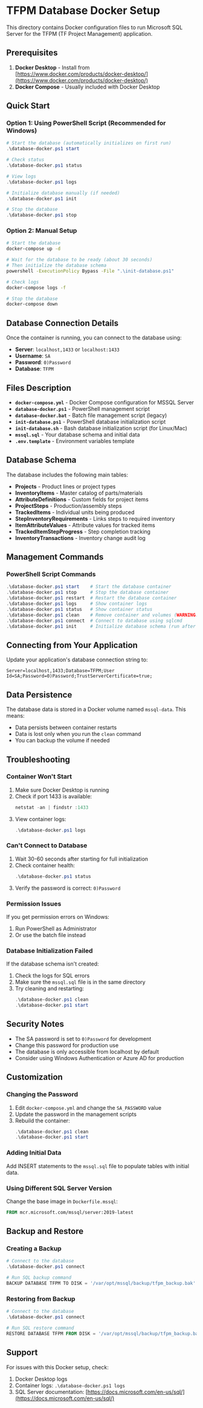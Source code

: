 # TFPM Database Docker Setup

This directory contains Docker configuration files to run Microsoft SQL Server for the TFPM (TF Project Management) application.

## Prerequisites

1. **Docker Desktop** - Install from [https://www.docker.com/products/docker-desktop/](https://www.docker.com/products/docker-desktop/)
2. **Docker Compose** - Usually included with Docker Desktop

## Quick Start

### Option 1: Using PowerShell Script (Recommended for Windows)

```powershell
# Start the database (automatically initializes on first run)
.\database-docker.ps1 start

# Check status
.\database-docker.ps1 status

# View logs
.\database-docker.ps1 logs

# Initialize database manually (if needed)
.\database-docker.ps1 init

# Stop the database
.\database-docker.ps1 stop
```

### Option 2: Manual Setup

```bash
# Start the database
docker-compose up -d

# Wait for the database to be ready (about 30 seconds)
# Then initialize the database schema
powershell -ExecutionPolicy Bypass -File ".\init-database.ps1"

# Check logs
docker-compose logs -f

# Stop the database
docker-compose down
```

## Database Connection Details

Once the container is running, you can connect to the database using:

- **Server**: `localhost,1433` or `localhost:1433`
- **Username**: `SA`
- **Password**: `0)Password`
- **Database**: `TFPM`

## Files Description

- **`docker-compose.yml`** - Docker Compose configuration for MSSQL Server
- **`database-docker.ps1`** - PowerShell management script
- **`database-docker.bat`** - Batch file management script (legacy)
- **`init-database.ps1`** - PowerShell database initialization script
- **`init-database.sh`** - Bash database initialization script (for Linux/Mac)
- **`mssql.sql`** - Your database schema and initial data
- **`.env.template`** - Environment variables template

## Database Schema

The database includes the following main tables:

- **Projects** - Product lines or project types
- **InventoryItems** - Master catalog of parts/materials
- **AttributeDefinitions** - Custom fields for project items
- **ProjectSteps** - Production/assembly steps
- **TrackedItems** - Individual units being produced
- **StepInventoryRequirements** - Links steps to required inventory
- **ItemAttributeValues** - Attribute values for tracked items
- **TrackedItemStepProgress** - Step completion tracking
- **InventoryTransactions** - Inventory change audit log

## Management Commands

### PowerShell Script Commands

```powershell
.\database-docker.ps1 start    # Start the database container
.\database-docker.ps1 stop     # Stop the database container
.\database-docker.ps1 restart  # Restart the database container
.\database-docker.ps1 logs     # Show container logs
.\database-docker.ps1 status   # Show container status
.\database-docker.ps1 clean    # Remove container and volumes (WARNING: Deletes all data!)
.\database-docker.ps1 connect  # Connect to database using sqlcmd
.\database-docker.ps1 init     # Initialize database schema (run after first start)
```

## Connecting from Your Application

Update your application's database connection string to:

```
Server=localhost,1433;Database=TFPM;User Id=SA;Password=0)Password;TrustServerCertificate=true;
```

## Data Persistence

The database data is stored in a Docker volume named `mssql-data`. This means:

- Data persists between container restarts
- Data is lost only when you run the `clean` command
- You can backup the volume if needed

## Troubleshooting

### Container Won't Start

1. Make sure Docker Desktop is running
2. Check if port 1433 is available:
   ```powershell
   netstat -an | findstr :1433
   ```
3. View container logs:
   ```powershell
   .\database-docker.ps1 logs
   ```

### Can't Connect to Database

1. Wait 30-60 seconds after starting for full initialization
2. Check container health:
   ```powershell
   .\database-docker.ps1 status
   ```
3. Verify the password is correct: `0)Password`

### Permission Issues

If you get permission errors on Windows:

1. Run PowerShell as Administrator
2. Or use the batch file instead

### Database Initialization Failed

If the database schema isn't created:

1. Check the logs for SQL errors
2. Make sure the `mssql.sql` file is in the same directory
3. Try cleaning and restarting:
   ```powershell
   .\database-docker.ps1 clean
   .\database-docker.ps1 start
   ```

## Security Notes

- The SA password is set to `0)Password` for development
- Change this password for production use
- The database is only accessible from localhost by default
- Consider using Windows Authentication or Azure AD for production

## Customization

### Changing the Password

1. Edit `docker-compose.yml` and change the `SA_PASSWORD` value
2. Update the password in the management scripts
3. Rebuild the container:
   ```powershell
   .\database-docker.ps1 clean
   .\database-docker.ps1 start
   ```

### Adding Initial Data

Add INSERT statements to the `mssql.sql` file to populate tables with initial data.

### Using Different SQL Server Version

Change the base image in `Dockerfile.mssql`:

```dockerfile
FROM mcr.microsoft.com/mssql/server:2019-latest
```

## Backup and Restore

### Creating a Backup

```powershell
# Connect to the database
.\database-docker.ps1 connect

# Run SQL backup command
BACKUP DATABASE TFPM TO DISK = '/var/opt/mssql/backup/tfpm_backup.bak'
```

### Restoring from Backup

```powershell
# Connect to the database
.\database-docker.ps1 connect

# Run SQL restore command
RESTORE DATABASE TFPM FROM DISK = '/var/opt/mssql/backup/tfpm_backup.bak'
```

## Support

For issues with this Docker setup, check:

1. Docker Desktop logs
2. Container logs: `.\database-docker.ps1 logs`
3. SQL Server documentation: [https://docs.microsoft.com/en-us/sql/](https://docs.microsoft.com/en-us/sql/)
